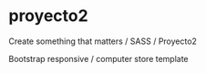 # proyecto2
Create something that matters / SASS / Proyecto2

Bootstrap responsive / computer store template
